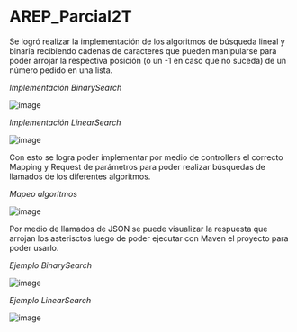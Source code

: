 # AREP_Parcial2T

Se logró realizar la implementación de los algoritmos de búsqueda lineal y binaria recibiendo cadenas de caracteres que pueden manipularse para poder arrojar la respectiva posición (o un -1 en caso que no suceda) de un número pedido en una lista. 

_Implementación BinarySearch_

![image](https://github.com/user-attachments/assets/7efb9dc7-c5b7-4c90-bf67-2c9b7ae30cf3)

_Implementación LinearSearch_

![image](https://github.com/user-attachments/assets/b8ec8636-2d91-42a6-9495-03d3b9ca7ef3)


Con esto se logra poder implementar por medio de controllers el correcto Mapping y Request de parámetros para poder realizar búsquedas de llamados de los diferentes algoritmos.

_Mapeo algoritmos_ 

![image](https://github.com/user-attachments/assets/ca0c706d-5551-4e91-84a7-166a4faa3e5d)



Por medio de llamados de JSON se puede visualizar la respuesta que arrojan los asterisctos luego de poder ejecutar con Maven el proyecto para poder usarlo.

_Ejemplo BinarySearch_

![image](https://github.com/user-attachments/assets/8775f63f-de1f-4d63-95a2-2dd2219bb07e)


_Ejemplo LinearSearch_

![image](https://github.com/user-attachments/assets/115187a3-83f0-4e6e-83a0-bbf9a8c60a06)
